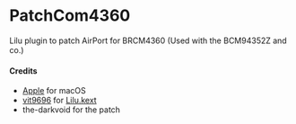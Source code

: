 PatchCom4360
===================

Lilu plugin to patch AirPort for BRCM4360
(Used with the BCM94352Z and co.)

#### Credits
- [Apple](https://www.apple.com) for macOS  
- [vit9696](https://github.com/vit9696) for [Lilu.kext](https://github.com/vit9696/Lilu)
- the-darkvoid for the patch
